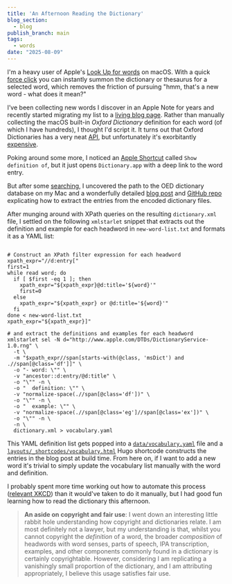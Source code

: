 ```yaml
---
title: 'An Afternoon Reading the Dictionary'
blog_section:
  - blog
publish_branch: main
tags:
  - words
date: "2025-08-09"
---
```


I'm a heavy user of Apple's [Look Up for words](https://support.apple.com/en-au/guide/mac-help/mchl3983326c/mac) on macOS. With a quick [force click](https://support.apple.com/en-au/guide/mac-help/mchl3983326c/mac) you can instantly summon the dictionary or thesaurus for a selected word, which removes the friction of pursuing "hmm, that's a new word - what does it mean?"

I’ve been collecting new words I discover in an Apple Note for years and recently started migrating my list to a [living blog page](https://abstractnonsense.xyz/blog/2025-08-01-a-living-log-of-lexical-learnings/). Rather than manually collecting the macOS built-in _Oxford Dictionary_ definition for each word (of which I have hundreds), I thought I'd script it. It turns out that Oxford Dictionaries has a very neat [API](https://developer.oxforddictionaries.com/documentation), but unfortunately it's exorbitantly [expensive](https://account.oxforddictionaries.com/pricing).

Poking around some more, I noticed an [Apple Shortcut](https://support.apple.com/en-au/guide/shortcuts-mac/apdf22b0444c/mac) called `Show definition of`, but it just opens `Dictionary.app` with a deep link to the word entry.

But after some [searching](https://apple.stackexchange.com/questions/404461/where-are-dictionaries-stored-in-macos), I uncovered the path to the OED dictionary database on my Mac and a wonderfully detailed [blog post](https://fmentzer.github.io/posts/2020/dictionary/) and [GitHub repo](https://github.com/JadedTuna/apple-dictionary) explicating how to extract the entries from the encoded dictionary files.

After munging around with XPath queries on the resulting `dictionary.xml` file, I settled on the following `xmlstarlet` snippet that extracts out the definition and example for each headword in `new-word-list.txt` and formats it as a YAML list:

```shell

# Construct an XPath filter expression for each headword
xpath_expr="//d:entry["
first=1
while read word; do
  if [ $first -eq 1 ]; then
    xpath_expr="${xpath_expr}@d:title='${word}'"
    first=0
  else
    xpath_expr="${xpath_expr} or @d:title='${word}'"
  fi
done < new-word-list.txt
xpath_expr="${xpath_expr}]"

# and extract the definitions and examples for each headword
xmlstarlet sel -N d="http://www.apple.com/DTDs/DictionaryService-1.0.rng" \
  -t \
  -m "$xpath_expr//span[starts-with(@class, 'msDict') and .//span[@class='df']]" \
  -o "- word: \"" \
  -v "ancestor::d:entry/@d:title" \
  -o "\"" -n \
  -o "  definition: \"" \
  -v "normalize-space(.//span[@class='df'])" \
  -o "\"" -n \
  -o "  example: \"" \
  -v "normalize-space(.//span[@class='eg']//span[@class='ex'])" \
  -o "\"" -n \
  -n \
  dictionary.xml > vocabulary.yaml
```

This YAML definition list gets popped into a [`data/vocabulary.yaml`](https://github.com/stochastical/abstractnonsense/blob/main/data/vocabulary.yaml) file and a [`layouts/_shortcodes/vocabulary.html`](https://github.com/stochastical/abstractnonsense/blob/main/layouts/_shortcodes/vocabulary.html) Hugo shortcode constructs the entries in the blog post at build time. From here on, if I want to add a new word it's trivial to simply update the vocabulary list manually with the word and definition.

I probably spent more time working out how to automate this process ([relevant XKCD](https://xkcd.com/1319/)) than it would've taken to do it manually, but I had good fun learning how to read the dictionary this afternoon.

> **An aside on copyright and fair use**: I went down an interesting little rabbit hole understanding how copyright and dictionaries relate. I am most definitely not a lawyer, but my understanding is that, whilst you cannot copyright the _definition_ of a word, the broader _composition_ of headwords with word senses, parts of speech, IPA transcription, examples, and other components commonly found in a dictionary is certainly copyrightable.
> However, considering I am replicating a vanishingly small proportion of the dictionary, and I am attributing appropriately, I believe this usage satisfies fair use.
